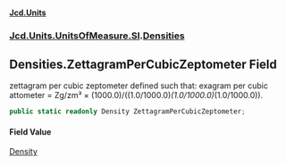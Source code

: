#### [Jcd.Units](index.md 'index')
### [Jcd.Units.UnitsOfMeasure.SI](Jcd.Units.UnitsOfMeasure.SI.md 'Jcd.Units.UnitsOfMeasure.SI').[Densities](Densities.md 'Jcd.Units.UnitsOfMeasure.SI.Densities')

## Densities.ZettagramPerCubicZeptometer Field

zettagram per cubic zeptometer defined such that: exagram per cubic attometer = Zg/zm³ × (1000.0)/((1.0/1000.0)*(1.0/1000.0)*(1.0/1000.0)).

```csharp
public static readonly Density ZettagramPerCubicZeptometer;
```

#### Field Value
[Density](Density.md 'Jcd.Units.UnitTypes.Density')